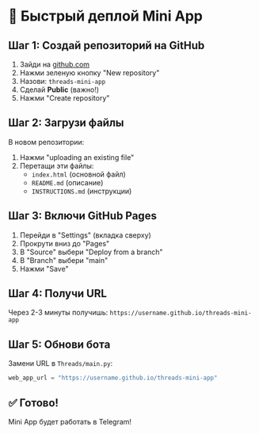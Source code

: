 # 🚀 Быстрый деплой Mini App

## Шаг 1: Создай репозиторий на GitHub
1. Зайди на [github.com](https://github.com)
2. Нажми зеленую кнопку "New repository"
3. Назови: `threads-mini-app`
4. Сделай **Public** (важно!)
5. Нажми "Create repository"

## Шаг 2: Загрузи файлы
В новом репозитории:
1. Нажми "uploading an existing file"
2. Перетащи эти файлы:
   - `index.html` (основной файл)
   - `README.md` (описание)
   - `INSTRUCTIONS.md` (инструкции)

## Шаг 3: Включи GitHub Pages
1. Перейди в "Settings" (вкладка сверху)
2. Прокрути вниз до "Pages"
3. В "Source" выбери "Deploy from a branch"
4. В "Branch" выбери "main"
5. Нажми "Save"

## Шаг 4: Получи URL
Через 2-3 минуты получишь:
`https://username.github.io/threads-mini-app`

## Шаг 5: Обнови бота
Замени URL в `Threads/main.py`:
```python
web_app_url = "https://username.github.io/threads-mini-app"
```

## ✅ Готово!
Mini App будет работать в Telegram! 